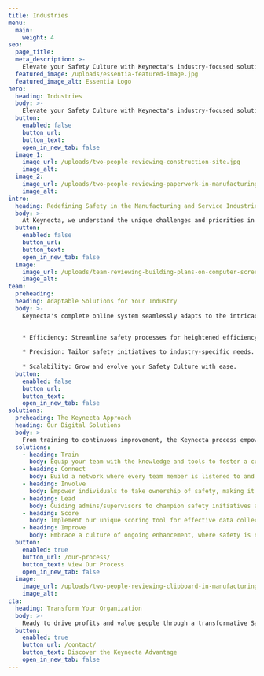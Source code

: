 ```yaml
---
title: Industries
menu:
  main:
    weight: 4
seo:
  page_title:
  meta_description: >-
    Elevate your Safety Culture with Keynecta's industry-focused solutions—where experience meets innovation for manufacturing and service excellence.
  featured_image: /uploads/essentia-featured-image.jpg
  featured_image_alt: Essentia Logo
hero:
  heading: Industries
  body: >-
    Elevate your Safety Culture with Keynecta's industry-focused solutions—where experience meets innovation for manufacturing and service excellence.
  button:
    enabled: false
    button_url: 
    button_text: 
    open_in_new_tab: false
  image_1:
    image_url: /uploads/two-people-reviewing-construction-site.jpg
    image_alt:
  image_2:
    image_url: /uploads/two-people-reviewing-paperwork-in-manufacturing-environment.jpg
    image_alt:
intro:
  heading: Redefining Safety in the Manufacturing and Service Industries
  body: >-
    At Keynecta, we understand the unique challenges and priorities in the manufacturing and service industries. Our digital Safety Culture solutions have been honed through years of experience, providing tailored solutions that go beyond standard safety protocols.
  button:
    enabled: false
    button_url: 
    button_text:
    open_in_new_tab: false
  image:
    image_url: /uploads/team-reviewing-building-plans-on-computer-screen.jpg
    image_alt:
team:
  preheading:
  heading: Adaptable Solutions for Your Industry
  body: >-
    Keynecta's complete online system seamlessly adapts to the intricacies of your industry, ensuring a personalized approach to organizational excellence. We take pride in providing your safety training, safety program, safety consulting, OSHA compliance and more all in one place. From manufacturing floors to service operations, our solutions are crafted to provide:

    
    * Efficiency: Streamline safety processes for heightened efficiency.
    
    * Precision: Tailor safety initiatives to industry-specific needs.
    
    * Scalability: Grow and evolve your Safety Culture with ease.
  button:
    enabled: false
    button_url: 
    button_text: 
    open_in_new_tab: false
solutions:
  preheading: The Keynecta Approach
  heading: Our Digital Solutions
  body: >-
    From training to continuous improvement, the Keynecta process empowers teams, connects employees and guides leaders. Use our complete online system and unique scoring tool to achieve success. Our customer portal provides access to tools that will help you:
  solutions: 
    - heading: Train
      body: Equip your team with the knowledge and tools to foster a culture of safety.
    - heading: Connect
      body: Build a network where every team member is listened to and valued.
    - heading: Involve
      body: Empower individuals to take ownership of safety, making it a collective effort.
    - heading: Lead
      body: Guiding admins/supervisors to champion safety initiatives and set an example for their teams.
    - heading: Score
      body: Implement our unique scoring tool for effective data collection and project tracking.
    - heading: Improve
      body: Embrace a culture of ongoing enhancement, where safety is not just a goal but a journey.
  button:
    enabled: true
    button_url: /our-process/
    button_text: View Our Process
    open_in_new_tab: false
  image:
    image_url: /uploads/two-people-reviewing-clipboard-in-manufacturing-environment.jpg
    image_alt:
cta:
  heading: Transform Your Organization
  body: >-
    Ready to drive profits and value people through a transformative Safety Culture? Join Keynecta and redefine your organization's safety journey today.
  button:
    enabled: true
    button_url: /contact/
    button_text: Discover the Keynecta Advantage
    open_in_new_tab: false
---
```






